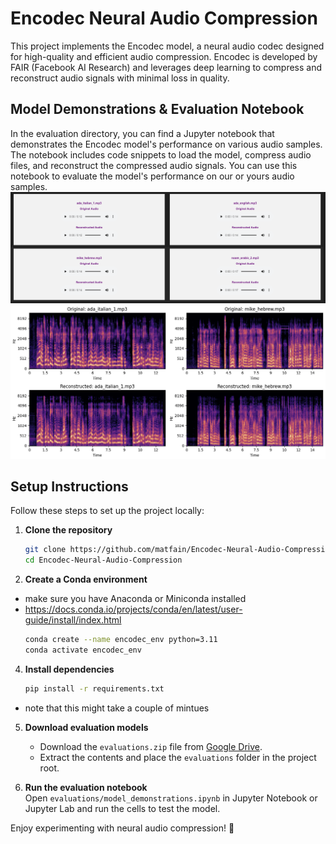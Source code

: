 # Encodec Neural Audio Compression

This project implements the Encodec model, a neural audio codec designed for high-quality and efficient audio compression. Encodec is developed by FAIR (Facebook AI Research) and leverages deep learning to compress and reconstruct audio signals with minimal loss in quality.

## Model Demonstrations & Evaluation Notebook
In the evaluation directory, you can find a Jupyter notebook that demonstrates the Encodec model's performance on various audio samples. The notebook includes code snippets to load the model, compress audio files, and reconstruct the compressed audio signals. You can use this notebook to evaluate the model's performance on our or yours audio samples.
![img.png](img.png)
![img_1.png](img_1.png)

## Setup Instructions

Follow these steps to set up the project locally:

1. **Clone the repository**
   ```sh
   git clone https://github.com/matfain/Encodec-Neural-Audio-Compression.git
   cd Encodec-Neural-Audio-Compression
   ```

2. **Create a Conda environment**
* make sure you have Anaconda or Miniconda installed
* https://docs.conda.io/projects/conda/en/latest/user-guide/install/index.html
   ```sh
   conda create --name encodec_env python=3.11
   conda activate encodec_env
   ```

4. **Install dependencies**
   ```sh
   pip install -r requirements.txt
   ```
*   note that this might take a couple of mintues

5. **Download evaluation models**
    - Download the `evaluations.zip` file from [Google Drive](https://drive.google.com/file/d/1mr8Id_1uOwbTABbKJAsBjI-OFLmibyjW/view?usp=sharing).
    - Extract the contents and place the `evaluations` folder in the project root.

6. **Run the evaluation notebook**  
   Open `evaluations/model_demonstrations.ipynb` in Jupyter Notebook or Jupyter Lab and run the cells to test the model.

Enjoy experimenting with neural audio compression! 🚀
